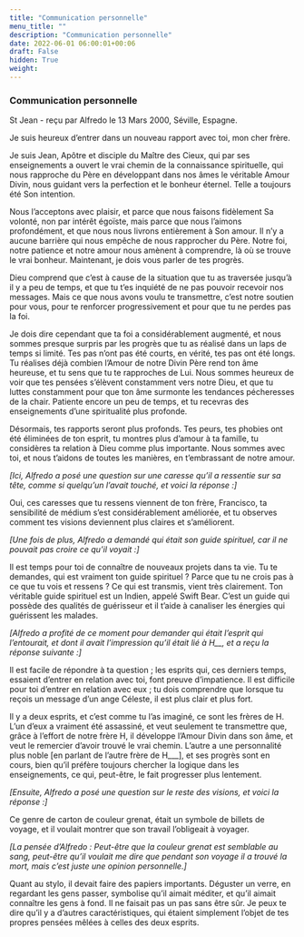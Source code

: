 ```yaml
---
title: "Communication personnelle"
menu_title: ""
description: "Communication personnelle"
date: 2022-06-01 06:00:01+00:06
draft: False
hidden: True
weight:
---
```

### Communication personnelle

St Jean - reçu par Alfredo le 13 Mars 2000, Séville, Espagne.

Je suis heureux d’entrer dans un nouveau rapport avec toi, mon cher frère.

Je suis Jean, Apôtre et disciple du Maître des Cieux, qui par ses enseignements a ouvert le vrai chemin de la connaissance spirituelle, qui nous rapproche du Père en développant dans nos âmes le véritable Amour Divin, nous guidant vers la perfection et le bonheur éternel. Telle a toujours été Son intention.

Nous l’acceptons avec plaisir, et parce que nous faisons fidèlement Sa volonté, non par intérêt égoïste, mais parce que nous l’aimons profondément, et que nous nous livrons entièrement à Son amour. Il n’y a aucune barrière qui nous empêche de nous rapprocher du Père. Notre foi, notre patience et notre amour nous amènent à comprendre, là où se trouve le vrai bonheur. Maintenant, je dois vous parler de tes progrès.

Dieu comprend que c’est à cause de la situation que tu as traversée jusqu’à il y a peu de temps, et que tu t’es inquiété de ne pas pouvoir recevoir nos messages. Mais ce que nous avons voulu te transmettre, c’est notre soutien pour vous, pour te renforcer progressivement et pour que tu ne perdes pas la foi.

Je dois dire cependant que ta foi a considérablement augmenté, et nous sommes presque surpris par les progrès que tu as réalisé dans un laps de temps si limité. Tes pas n’ont pas été courts, en vérité, tes pas ont été longs. Tu réalises déjà combien l’Amour de notre Divin Père rend ton âme heureuse, et tu sens que tu te rapproches de Lui. Nous sommes heureux de voir que tes pensées s’élèvent constamment vers notre Dieu, et que tu luttes constamment pour que ton âme surmonte les tendances pécheresses de la chair. Patiente encore un peu de temps, et tu recevras des enseignements d’une spiritualité plus profonde.

Désormais, tes rapports seront plus profonds. Tes peurs, tes phobies ont été éliminées de ton esprit, tu montres plus d’amour à ta famille, tu considères ta relation à Dieu comme plus importante. Nous sommes avec toi, et nous t’aidons de toutes les manières, en t’embrassant de notre amour.

*[Ici, Alfredo a posé une question sur une caresse qu’il a ressentie sur sa tête, comme si quelqu’un l’avait touché, et voici la réponse :]*

Oui, ces caresses que tu ressens viennent de ton frère, Francisco, ta sensibilité de médium s’est considérablement améliorée, et tu observes comment tes visions deviennent plus claires et s’améliorent.

*[Une fois de plus, Alfredo a demandé qui était son guide spirituel, car il ne pouvait pas croire ce qu’il voyait :]*

Il est temps pour toi de connaître de nouveaux projets dans ta vie. Tu te demandes, qui est vraiment ton guide spirituel ? Parce que tu ne crois pas à ce que tu vois et ressens ? Ce qui est transmis, vient très clairement. Ton véritable guide spirituel est un Indien, appelé Swift Bear. C’est un guide qui possède des qualités de guérisseur et il t’aide à canaliser les énergies qui guérissent les malades.

*[Alfredo a profité de ce moment pour demander qui était l’esprit qui l’entourait, et dont il avait l’impression qu’il était lié à H__, et a reçu la réponse suivante :]*

Il est facile de répondre à ta question ; les esprits qui, ces derniers temps, essaient d’entrer en relation avec toi, font preuve d’impatience. Il est difficile pour toi d’entrer en relation avec eux ; tu dois comprendre que lorsque tu reçois un message d’un ange Céleste, il est plus clair et plus fort.

Il y a deux esprits, et c’est comme tu l’as imaginé, ce sont les frères de H. L’un d’eux a vraiment été assassiné, et veut seulement te transmettre que, grâce à l’effort de notre frère H, il développe l’Amour Divin dans son âme, et veut le remercier d’avoir trouvé le vrai chemin. L’autre a une personnalité plus noble [en parlant de l’autre frère de H___], et ses progrès sont en cours, bien qu’il préfère toujours chercher la logique dans les enseignements, ce qui, peut-être, le fait progresser plus lentement.

*[Ensuite, Alfredo a posé une question sur le reste des visions, et voici la réponse :]*

Ce genre de carton de couleur grenat, était un symbole de billets de voyage, et il voulait montrer que son travail l’obligeait à voyager.

*[La pensée d’Alfredo : Peut-être que la couleur grenat est semblable au sang, peut-être qu’il voulait me dire que pendant son voyage il a trouvé la mort, mais c’est juste une opinion personnelle.]*

Quant au stylo, il devait faire des papiers importants. Déguster un verre, en regardant les gens passer, symbolise qu’il aimait méditer, et qu’il aimait connaître les gens à fond. Il ne faisait pas un pas sans être sûr. Je peux te dire qu’il y a d’autres caractéristiques, qui étaient simplement l’objet de tes propres pensées mêlées à celles des deux esprits.
